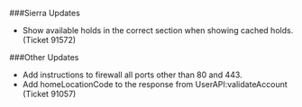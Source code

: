 ###Sierra Updates
- Show available holds in the correct section when showing cached holds. (Ticket 91572)

###Other Updates
- Add instructions to firewall all ports other than 80 and 443.
- Add homeLocationCode to the response from UserAPI:validateAccount (Ticket 91057) 